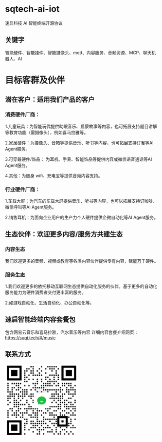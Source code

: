 # sqtech-ai-iot
速启科技 AI 智能终端开源协议

## 关键字
智能硬件、智能挂件、智能摄像头、mqtt、内容服务、音频资源、MCP、聊天机器人、AI

# 目标客群及伙伴
## 潜在客户：适用我们产品的客户
### 消费硬件厂商：
1.儿童玩具：为智能玩偶提供助眠音乐、启蒙故事等内容，也可拓展支持题目讲解等教育功能（需摄像头），例如喜马拉雅等。

2.家居硬件：为摄像头、音箱等提供音乐、听书等内容，也可拓展支持订餐等AI Agent服务。

3.可穿戴硬件/饰品： 为耳机、手表、智能饰品等提供内容或微信语音通话等AI Agent服务。

4.其他：为随身 wifi、充电宝等提供音频内容支持。

### 行业硬件厂商：
1.车载大屏：为汽车的车载大屏提供音乐、听书等内容，也可以拓展支持订咖啡、微信呼叫等AI Agent服务。

2.销售耳机：为面向企业用户的生产力个人硬件提供企微自动化等AI Agent服务。



## 生态伙伴：欢迎更多内容/服务方共建生态
### 内容生态
我们欢迎更多的音频、视频或教育等各类内容伙伴提供专有内容，赋能万千硬件。
### 服务生态
1.我们欢迎更多的依托移动互联网生态提供自动化服务的伙伴，基于更多的自动化服务能力为硬件消费者交付更丰富的服务。

2.如游戏自动化、生活自动化、办公自动化等。


## 速启智能终端内容套餐包
包含网易云音乐和喜马拉雅，汽水音乐等内容
详细内容套餐介绍网页：
https://suqi.tech/#/music

## 联系方式
<a href="docs/企业微信截图.png" target="_blank" title="企业微信">
    <img src="docs/企业微信截图.png" width="240" />
  </a> 